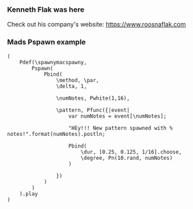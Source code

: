 ### Kenneth Flak was here
Check out his company's website: https://www.roosnaflak.com

### Mads Pspawn example

```
(
	Pdef(\spawnymacspawny,
		Pspawn(
			Pbind(
				\method, \par,
				\delta, 1, 

				\numNotes, Pwhite(1,16),	

				\pattern, Pfunc({|event|
					var numNotes = event[\numNotes];

					"HEy!!! New pattern spawned with % notes!".format(numNotes).postln;

					Pbind(
						\dur, [0.25, 0.125, 1/16].choose, 
						\degree, Pn(10.rand, numNotes)
					)

				})
			)
		)
	).play
)
```
